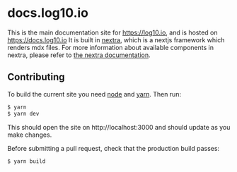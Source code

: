# docs.log10.io

This is the main documentation site for https://log10.io, and is hosted on https://docs.log10.io
It is built in [nextra](https://nextra.site/), which is a nextjs framework which renders mdx files.
For more information about available components in nextra, please refer to [the nextra documentation](https://nextra.site/docs/guide).

## Contributing

To build the current site you need [node](https://nodejs.org/en/download) and [yarn](https://classic.yarnpkg.com/lang/en/docs/install/#mac-stable).
Then run:

```bash
$ yarn
$ yarn dev
```

This should open the site on http://localhost:3000 and should update as you make changes.

Before submitting a pull request, check that the production build passes:

```bash
$ yarn build
```

